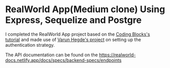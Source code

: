 # RealWorld App(Medium clone) Using Express, Sequelize and Postgre

I completed the RealWorld App project based on the [Coding Blocks's tutorial](https://cb.lk/yt/rwnodepl) and made use of [Varun Hegde's project](https://github.com/Varun-Hegde/Conduit_NodeJS) on setting up the authentication strategy.

The API documentation can be found on the https://realworld-docs.netlify.app/docs/specs/backend-specs/endpoints
